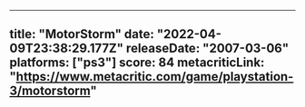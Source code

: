 
---
title: "MotorStorm"
date: "2022-04-09T23:38:29.177Z"
releaseDate: "2007-03-06"
platforms: ["ps3"]
score: 84
metacriticLink: "https://www.metacritic.com/game/playstation-3/motorstorm"
---
